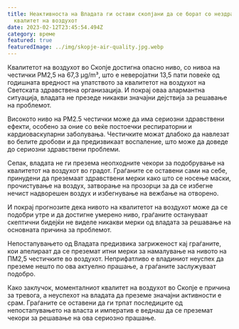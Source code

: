 ```yaml
---
title: Неактивноста на Владата ги остави скопјани да се борат со нездравиот
  квалитет на воздухот
date: 2023-02-12T23:45:54.494Z
category: време
featured: true
featuredImage: ../img/skopje-air-quality.jpg.webp
---
```


Квалитетот на воздухот во Скопје достигна опасно ниво, со нивоа на честички PM2,5 на 67,3 μg/m³, што е неверојатни 13,5 пати повеќе од годишната вредност на упатството за квалитетот на воздухот на Светската здравствена организација. И покрај оваа алармантна ситуација, владата не презеде никакви значајни дејствија за решавање на проблемот.

Високото ниво на PM2.5 честички може да има сериозни здравствени ефекти, особено за оние со веќе постоечки респираторни и кардиоваскуларни заболувања. Честичките можат длабоко да навлезат во белите дробови и да предизвикаат воспаление, што може да доведе до сериозни здравствени проблеми.

Сепак, владата не ги презема неопходните чекори за подобрување на квалитетот на воздухот во градот. Граѓаните се оставени сами на себе, принудени да преземаат здравствени мерки како што се носење маски, прочистување на воздух, затворање на прозорци за да се избегне нечист надворешен воздух и избегнување на вежбање на отворено.

И покрај прогнозите дека нивото на квалитетот на воздухот може да се подобри утре и да достигне умерено ниво, граѓаните остануваат скептични бидејќи не виделе никакви мерки од владата за решавање на основната причина за проблемот.

Непостапувањето од Владата предизвика загриженост кај граѓаните, кои апелираат да се преземат итни мерки за намалување на нивото на ПМ2,5 честичките во воздухот. Неприфатливо е владиниот неуспех да преземе нешто по ова актуелно прашање, а граѓаните заслужуваат подобро.

Како заклучок, моменталниот квалитет на воздухот во Скопје е причина за тревога, а неуспехот на владата да преземе значајни активности е срам. Граѓаните се оставени да ги трпат последиците од непостапувањето на власта и императив е веднаш да се преземат чекори за решавање на ова сериозно прашање.
